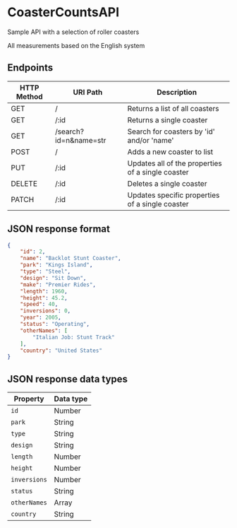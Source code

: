 # CoasterCountsAPI

Sample API with a selection of roller coasters

All measurements based on the English system

## Endpoints

| HTTP Method | URI Path              | Description                                       |
|-------------|-----------------------|---------------------------------------------------|
| GET         | /                     | Returns a list of all coasters                    |
| GET         | /:id                  | Returns a single coaster                          |
| GET         | /search?id=n&name=str | Search for coasters by 'id' and/or 'name'         | 
| POST        | /                     | Adds a new coaster to list                        |                              |
| PUT         | /:id                  | Updates all of the properties of a single coaster |
| DELETE      | /:id                  | Deletes a single coaster                          |
| PATCH       | /:id                  | Updates specific properties of a single coaster   |

## JSON response format

```json
{
    "id": 2,
    "name": "Backlot Stunt Coaster",
    "park": "Kings Island",
    "type": "Steel",
    "design": "Sit Down",
    "make": "Premier Rides",
    "length": 1960,
    "height": 45.2,
    "speed": 40,
    "inversions": 0,
    "year": 2005,
    "status": "Operating",
    "otherNames": [
        "Italian Job: Stunt Track"
    ],
    "country": "United States"
}
```

## JSON response data types
| Property     | Data type |
|--------------|-----------|
| `id`         | Number    |
| `park`       | String    |
| `type`       | String    |
| `design`     | String    |
| `length`     | Number    |
| `height`     | Number    |
| `inversions` | Number    |
| `status`     | String    |
| `otherNames` | Array     |
| `country`    | String    |